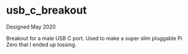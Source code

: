 # usb_c_breakout

Designed May 2020

Breakout for a male USB C port. Used to make a super slim pluggable Pi Zero that I ended up tossing.
